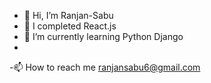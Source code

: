 - 👋 Hi, I’m Ranjan-Sabu
- 👀 I completed React.js
- 🌱 I’m currently learning Python Django
- 
-📫 How to reach me ranjansabu6@gmail.com


<!---
Ranjan-Sabu/Ranjan-Sabu is a ✨ special ✨ repository because its `README.md` (this file) appears on your GitHub profile.
You can click the Preview link to take a look at your changes.
--->
